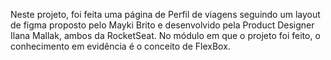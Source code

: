 Neste projeto, foi feita uma página de Perfil de viagens seguindo um layout de figma proposto pelo Mayki Brito e desenvolvido pela Product Designer Ilana Mallak, ambos da RocketSeat. No módulo em que o projeto foi feito, o conhecimento em evidência é o conceito de FlexBox.
